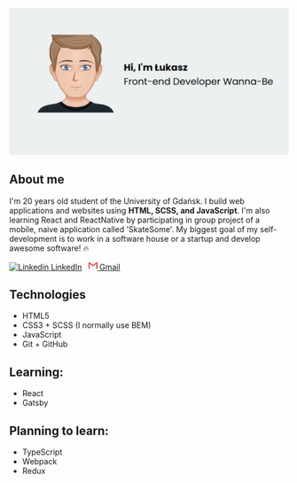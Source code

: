 ![my bg](https://github.com/lukaszkoziorowski/lukaszkoziorowski/blob/master/bg.png)

## About me

I'm 20 years old student of the University of Gdańsk. I build web applications and websites using **HTML, SCSS, and JavaScript**. I'm also learning React and ReactNative by participating in group project of a mobile, naive application called 'SkateSome'. My biggest goal of my self-development is to work in a software house or a startup and develop awesome software! 🔥

[![Linkedin](https://i.stack.imgur.com/gVE0j.png) LinkedIn](https://www.linkedin.com/in/%C5%82ukasz-koziorowski-953236179/?locale=en_US)
&nbsp;
[![Gmail](https://github.com/lukaszkoziorowski/lukaszkoziorowski/blob/master/gmail.png) Gmail](mailto:koziorowskilukasz1@gmail.com)
&nbsp;

## Technologies
- HTML5
- CSS3 + SCSS (I normally use BEM) 
- JavaScript
- Git + GitHub



## Learning:
- React
- Gatsby 



## Planning to learn:
- TypeScript
- Webpack
- Redux

